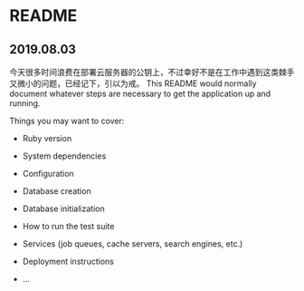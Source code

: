 # README
## 2019.08.03
今天很多时间浪费在部署云服务器的公钥上，不过幸好不是在工作中遇到这类棘手又微小的问题，已经记下，引以为戒。
This README would normally document whatever steps are necessary to get the
application up and running.

Things you may want to cover:

* Ruby version

* System dependencies

* Configuration

* Database creation

* Database initialization

* How to run the test suite

* Services (job queues, cache servers, search engines, etc.)

* Deployment instructions

* ...
